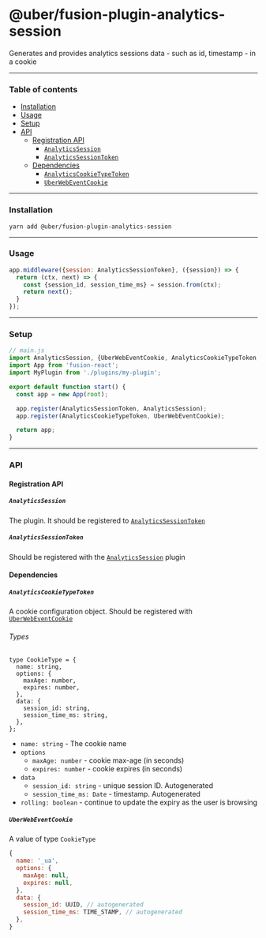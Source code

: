 # @uber/fusion-plugin-analytics-session

Generates and provides analytics sessions data - such as id, timestamp - in a cookie

---

### Table of contents

- [Installation](#installation)
- [Usage](#usage)
- [Setup](#setup)
- [API](#api)
  - [Registration API](#registration-api)
    - [`AnalyticsSession`](#analyticssession)
    - [`AnalyticsSessionToken`](#analyticssessiontoken)
  - [Dependencies](#dependencies)
    - [`AnalyticsCookieTypeToken`](#analyticscookietypetoken)
    - [`UberWebEventCookie`](#uberwebeventcookie)

---

### Installation

```
yarn add @uber/fusion-plugin-analytics-session
```

---

### Usage

```js
app.middleware({session: AnalyticsSessionToken}, ({session}) => {
  return (ctx, next) => {
    const {session_id, session_time_ms} = session.from(ctx);
    return next();
  }
});
```

---

### Setup

```js
// main.js
import AnalyticsSession, {UberWebEventCookie, AnalyticsCookieTypeToken, AnalyticsSessionToken} from 'fusion-plugin-analytics-session';
import App from 'fusion-react';
import MyPlugin from './plugins/my-plugin';

export default function start() {
  const app = new App(root);

  app.register(AnalyticsSessionToken, AnalyticsSession);
  app.register(AnalyticsCookieTypeToken, UberWebEventCookie);

  return app;
}
```

---

### API

#### Registration API

##### `AnalyticsSession`

The plugin. It should be registered to [`AnalyticsSessionToken`](#analyticssessiontoken)

##### `AnalyticsSessionToken`

Should be registered with the [`AnalyticsSession`](#analyticssession) plugin

#### Dependencies

##### `AnalyticsCookieTypeToken`

A cookie configuration object. Should be registered with [`UberWebEventCookie`](#uberwebeventcookie)

###### Types

```flow
type CookieType = {
  name: string,
  options: {
    maxAge: number,
    expires: number,
  },
  data: {
    session_id: string,
    session_time_ms: string,
  },
};
```

- `name: string` - The cookie name
- `options`
  - `maxAge: number` - cookie max-age (in seconds)
  - `expires: number` - cookie expires (in seconds)
- `data`
  - `session_id: string` - unique session ID. Autogenerated
  - `session_time_ms: Date` - timestamp. Autogenerated
- `rolling: boolean` - continue to update the expiry as the user is browsing

##### `UberWebEventCookie`

A value of type `CookieType`

```js
{
  name: '_ua',
  options: {
    maxAge: null,
    expires: null,
  },
  data: {
    session_id: UUID, // autogenerated
    session_time_ms: TIME_STAMP, // autogenerated
  },
}
```